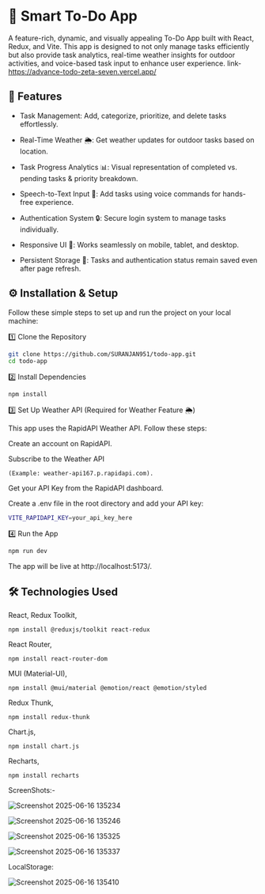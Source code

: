 # 🚀 Smart To-Do App

A feature-rich, dynamic, and visually appealing To-Do App built with React, Redux, and Vite. This app is designed to not only manage tasks efficiently but also provide task analytics, real-time weather insights for outdoor activities, and voice-based task input to enhance user experience.
link- https://advance-todo-zeta-seven.vercel.app/
## 🌟 Features

- Task Management: Add, categorize, prioritize, and delete tasks effortlessly.

- Real-Time Weather 🌦️: Get weather updates for outdoor tasks based on location.

- Task Progress Analytics 📊: Visual representation of completed vs. pending tasks & priority breakdown.

- Speech-to-Text Input 🎤: Add tasks using voice commands for hands-free experience. 

- Authentication System 🔒: Secure login system to manage tasks individually.

- Responsive UI 📱: Works seamlessly on mobile, tablet, and desktop.

- Persistent Storage 💾: Tasks and authentication status remain  saved even after page refresh.



## ⚙️ Installation & Setup

Follow these simple steps to set up and run the project on your local machine:
 
1️⃣ Clone the Repository
```bash
git clone https://github.com/SURANJAN951/todo-app.git
cd todo-app
```
2️⃣ Install Dependencies
```bash
npm install
```
3️⃣ Set Up Weather API (Required for Weather Feature 🌦️)

This app uses the RapidAPI Weather API. Follow these steps:

Create an account on RapidAPI.

Subscribe to the Weather API 
```
(Example: weather-api167.p.rapidapi.com).
```

Get your API Key from the RapidAPI dashboard.

Create a .env file in the root directory and add your API key:
```bash
VITE_RAPIDAPI_KEY=your_api_key_here
```
4️⃣ Run the App
```bash
npm run dev
```
The app will be live at http://localhost:5173/.

## 🛠️ Technologies Used
React,
Redux Toolkit,
```
npm install @reduxjs/toolkit react-redux
```
React Router,
```
npm install react-router-dom
```
MUI (Material-UI),
```
npm install @mui/material @emotion/react @emotion/styled
```
Redux Thunk,
```
npm install redux-thunk
```
Chart.js,
```
npm install chart.js
```
Recharts,
```
npm install recharts
```
ScreenShots:-



![Screenshot 2025-06-16 135234](https://github.com/user-attachments/assets/5269bd65-fa88-4f56-b0a3-a4338bc29e55)

![Screenshot 2025-06-16 135246](https://github.com/user-attachments/assets/538c30fa-4c9a-4fca-ab7c-0a7e68265ad3)

![Screenshot 2025-06-16 135325](https://github.com/user-attachments/assets/4f22c6ab-72ac-4a38-9318-ea0c88d34b10)



![Screenshot 2025-06-16 135337](https://github.com/user-attachments/assets/d706b906-1d5c-4e05-adbb-869d35d395b2)


LocalStorage:

![Screenshot 2025-06-16 135410](https://github.com/user-attachments/assets/7241fe7f-30d6-4c7d-9e9f-3d89d1ec9ead)





